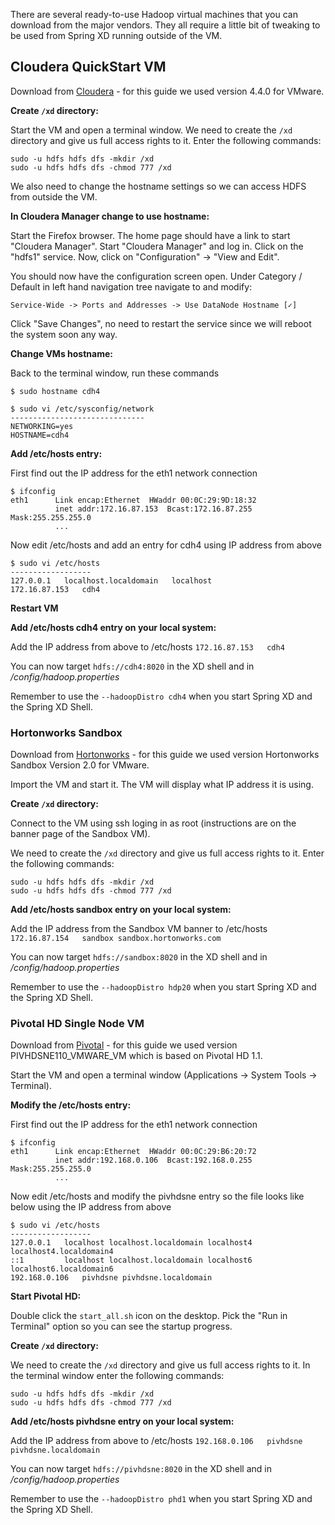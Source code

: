 There are several ready-to-use Hadoop virtual machines that you can download from the major vendors. They all require a little bit of tweaking to be used from Spring XD running outside of the VM.

## Cloudera QuickStart VM

Download from [Cloudera](http://www.cloudera.com/content/support/en/downloads.html) - for this guide we used version 4.4.0 for VMware.

**Create `/xd` directory:**

Start the VM and open a terminal window. We need to create the `/xd` directory and give us full access rights to it. Enter the following commands:

```
sudo -u hdfs hdfs dfs -mkdir /xd
sudo -u hdfs hdfs dfs -chmod 777 /xd
``` 

We also need to change the hostname settings so we can access HDFS from outside the VM.

**In Cloudera Manager change to use hostname:**

Start the Firefox browser. The home page should have a link to start "Cloudera Manager". Start "Cloudera Manager" and log in. Click on the "hdfs1" service. Now, click on "Configuration" -> "View and Edit".

You should now have the configuration screen open. Under Category / Default in left hand navigation tree navigate to and modify:

    Service-Wide -> Ports and Addresses -> Use DataNode Hostname [✓]

Click "Save Changes", no need to restart the service since we will reboot the system soon any way.

**Change VMs hostname:**

Back to the terminal window, run these commands

`$ sudo hostname cdh4`

```
$ sudo vi /etc/sysconfig/network
------------------------------
NETWORKING=yes
HOSTNAME=cdh4
```

**Add /etc/hosts entry:**

First find out the IP address for the eth1 network connection

```
$ ifconfig
eth1      Link encap:Ethernet  HWaddr 00:0C:29:9D:18:32  
          inet addr:172.16.87.153  Bcast:172.16.87.255  Mask:255.255.255.0
          ...
```

Now edit /etc/hosts and add an entry for cdh4 using IP address from above

```
$ sudo vi /etc/hosts
------------------
127.0.0.1   localhost.localdomain   localhost
172.16.87.153   cdh4
```

**Restart VM**

**Add /etc/hosts cdh4 entry on your local system:**

Add the IP address from above to /etc/hosts
`172.16.87.153   cdh4`

You can now target `hdfs://cdh4:8020` in the XD shell and in _/config/hadoop.properties_

Remember to use the `--hadoopDistro cdh4` when you start Spring XD and the Spring XD Shell.



### Hortonworks Sandbox

Download from [Hortonworks](http://hortonworks.com/products/hortonworks-sandbox/) - for this guide we used version Hortonworks Sandbox Version 2.0 for VMware.

Import the VM and start it. The VM will display what IP address it is using. 

**Create `/xd` directory:**

Connect to the VM using ssh loging in as root (instructions are on the banner page of the Sandbox VM).

We need to create the `/xd` directory and give us full access rights to it. Enter the following commands:

```
sudo -u hdfs hdfs dfs -mkdir /xd
sudo -u hdfs hdfs dfs -chmod 777 /xd
``` 

**Add /etc/hosts sandbox entry on your local system:**

Add the IP address from the Sandbox VM banner to /etc/hosts
`172.16.87.154   sandbox sandbox.hortonworks.com`

You can now target `hdfs://sandbox:8020` in the XD shell and in _/config/hadoop.properties_

Remember to use the `--hadoopDistro hdp20` when you start Spring XD and the Spring XD Shell.

### Pivotal HD Single Node VM

Download from [Pivotal](http://gopivotal.com/big-data/pivotal-hd) - for this guide we used version PIVHDSNE110_VMWARE_VM which is based on Pivotal HD 1.1.

Start the VM and open a terminal window (Applications -> System Tools -> Terminal). 

**Modify the /etc/hosts entry:**

First find out the IP address for the eth1 network connection

```
$ ifconfig
eth1      Link encap:Ethernet  HWaddr 00:0C:29:B6:20:72  
          inet addr:192.168.0.106  Bcast:192.168.0.255  Mask:255.255.255.0
          ...
```

Now edit /etc/hosts and modify the pivhdsne entry so the file looks like below using the IP address from above

```
$ sudo vi /etc/hosts
------------------
127.0.0.1   localhost localhost.localdomain localhost4 localhost4.localdomain4
::1         localhost localhost.localdomain localhost6 localhost6.localdomain6
192.168.0.106   pivhdsne pivhdsne.localdomain
```

**Start Pivotal HD:**

Double click the `start_all.sh` icon on the desktop. Pick the "Run in Terminal" option so you can see the startup progress.

**Create `/xd` directory:**

We need to create the `/xd` directory and give us full access rights to it. In the terminal window enter the following commands:

```
sudo -u hdfs hdfs dfs -mkdir /xd
sudo -u hdfs hdfs dfs -chmod 777 /xd
``` 

**Add /etc/hosts pivhdsne entry on your local system:**

Add the IP address from above to /etc/hosts
`192.168.0.106   pivhdsne pivhdsne.localdomain`

You can now target `hdfs://pivhdsne:8020` in the XD shell and in _/config/hadoop.properties_

Remember to use the `--hadoopDistro phd1` when you start Spring XD and the Spring XD Shell.


